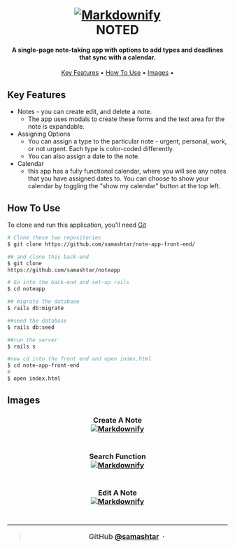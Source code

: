 <h1 align="center">
  <br>
  <a href="http://www.amitmerchant.com/electron-markdownify"><img src="../note-app-front-end/assets/main.png" alt="Markdownify" ></a>
  <br>
NOTED  
<br>
</h1>

<h4 align="center">A single-page note-taking app with options to add types and deadlines that sync with a calendar. </h4>

<p align="center">
  <a href="#key-features">Key Features</a> •
  <a href="#how-to-use">How To Use</a> •
  <a href="#images">Images</a> •
</p>

## Key Features

- Notes - you can create edit, and delete a note.
  - The app uses modals to create these forms and the text area for the note is expandable.
- Assigning Options
  - You can assign a type to the particular note - urgent, personal, work, or not urgent. Each type is color-coded differently.
  - You can also assign a date to the note.
- Calendar
  - this app has a fully functional calendar, where you will see any notes that you have assigned dates to. You can choose to show your calendar by toggling the "show my calendar" button at the top left.

## How To Use

To clone and run this application, you'll need [Git](https://git-scm.com)

```bash
# Clone these two repositories
$ git clone https://github.com/samashtar/note-app-front-end/

## and clone this back-end
$ git clone
https://github.com/samashtar/noteapp

# Go into the back-end and set-up rails
$ cd noteapp

## migrate the database
$ rails db:migrate

##seed the database
$ rails db:seed

##run the server
$ rails s

#now cd into the front end and open index.html
$ cd note-app-front-end
#
$ open index.html
```

## Images

<h3 align="center">
Create A Note  <br>
  <a href="http://www.amitmerchant.com/electron-markdownify"><img src="../note-app-front-end/assets/newnote.png" alt="Markdownify" ></a>
  <br>
<br>
</h3>
<h3 align="center">

<h3 align="center">
Search Function 
  <br>
  <a href="http://www.amitmerchant.com/electron-markdownify"><img src="../note-app-front-end/assets/search.png" alt="Markdownify" ></a>
  <br>
<br>
</h3>

<h3 align="center">
Edit A Note  <br>
  <a href="http://www.amitmerchant.com/electron-markdownify"><img src="../note-app-front-end/assets/edit.png" alt="Markdownify" ></a>
  <br>
<br>
</h3>
<h3 align="center">

---

> GitHub [@samashtar](https://github.com/samashtar/) &nbsp;&middot;&nbsp;
